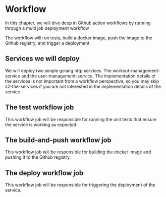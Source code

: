 # Workflow
In this chapter, we will dive deep in Github action workflows by running through a multi job deployment workflow

The workflow will run tests, build a docker image, push the image to the Github registry, and trigger a deployment

## Services we will deploy
We will deploy two simple golang http services. The workout-management-service and the user-management-service. The implementation details of the services is not important from a workflow perspective, so you may skip s2-the-services if you are not interested in the implementation details of the service.

## The test workflow job
This workflow job will be responsible for running the unit tests that ensure the service is working as expected.

## The build-and-push workflow job
This workflow job will be responsible for building the docker image and pushing it to the Github registry.

## The deploy workflow job
This workflow job will be responsible for triggering the deployment of the service.

